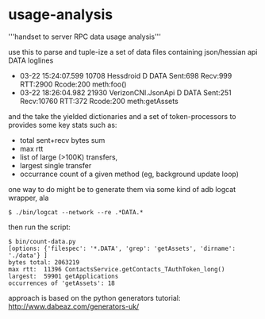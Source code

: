 usage-analysis
==============

'''handset to server RPC data usage analysis'''

use this to parse and tuple-ize a set of data files containing json/hessian api DATA loglines

* 03-22 15:24:07.599 10708  Hessdroid  D  DATA Sent:698 Recv:999 RTT:2900 Rcode:200 meth:foo()
* 03-22 18:26:04.982 21930  VerizonCNI.JsonApi  D  DATA Sent:251 Recv:10760 RTT:372 Rcode:200 meth:getAssets

and the take the yielded dictionaries and a set of token-processors to 
provides some key stats such as:

* total sent+recv bytes sum
* max rtt
* list of large (>100K) transfers, 
* largest single transfer
* occurrance count of a given method (eg, background update loop)


one way to do might be to generate them via some kind of adb logcat wrapper, ala

```shell
$ ./bin/logcat --network --re .*DATA.* 
```

then run the script:
```shell
$ bin/count-data.py
[options: {'filespec': '*.DATA', 'grep': 'getAssets', 'dirname': './data'} ]
bytes total: 2063219
max rtt:  11396 ContactsService.getContacts_TAuthToken_long()
largest:  59901 getApplications
occurrences of 'getAssets': 18
```

approach is based on the python generators tutorial: http://www.dabeaz.com/generators-uk/

